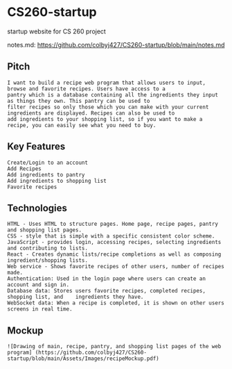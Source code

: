 # CS260-startup
startup website for CS 260 project

notes.md:
https://github.com/colbyj427/CS260-startup/blob/main/notes.md

## Pitch
    I want to build a recipe web program that allows users to input, browse and favorite recipes. Users have access to a
    pantry which is a database containing all the ingredients they input as things they own. This pantry can be used to 
    filter recipes so only those which you can make with your current ingredients are displayed. Recipes can also be used to
    add ingredients to your shopping list, so if you want to make a recipe, you can easily see what you need to buy.

## Key Features
    Create/Login to an account
    Add Recipes
    Add ingredients to pantry
    Add ingredients to shopping list
    Favorite recipes

## Technologies
    HTML - Uses HTML to structure pages. Home page, recipe pages, pantry and shopping list pages.
    CSS - style that is simple with a specific consistent color scheme.
    JavaScript - provides login, accessing recipes, selecting ingredients and contributing to lists.
    React - Creates dynamic lists/recipe completions as well as composing ingredient/shopping lists.
    Web service - Shows favorite recipes of other users, number of recipes made.
    Authentication: Used in the login page where users can create an account and sign in.
    Database data: Stores users favorite recipes, completed recipes, shopping list, and    ingredients they have.
    WebSocket data: When a recipe is completed, it is shown on other users screens in real time.

## Mockup
    ![Drawing of main, recipe, pantry, and shopping list pages of the web program] (https://github.com/colbyj427/CS260-startup/blob/main/Assets/Images/recipeMockup.pdf)

